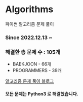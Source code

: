 # Algorithms
파이썬 알고리즘 문제 풀이
### Since 2022.12.13 ~
### 해결한 총 문제 수 : 105개
- BAEKJOON - 66개
- PROGRAMMERS - 39개

[알고리즘 문제 풀이 블로그](https://monzheld.tistory.com/category/%E2%8C%A8%EF%B8%8F%20Algorithms)
#### 모든 문제는 Python3 로 해결했습니다.
